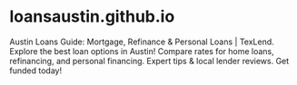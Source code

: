 # loansaustin.github.io
Austin Loans Guide: Mortgage, Refinance &amp; Personal Loans | TexLend. Explore the best loan options in Austin! Compare rates for home loans, refinancing, and personal financing. Expert tips &amp; local lender reviews. Get funded today!
